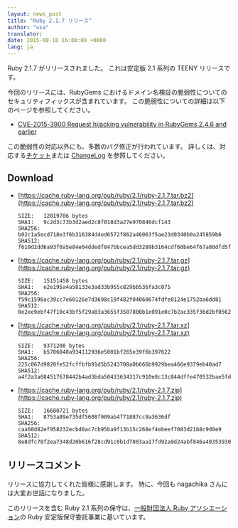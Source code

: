 ```yaml
---
layout: news_post
title: "Ruby 2.1.7 リリース"
author: "usa"
translator:
date: 2015-08-18 16:00:00 +0000
lang: ja
---
```


Ruby 2.1.7 がリリースされました。
これは安定版 2.1 系列の TEENY リリースです。

今回のリリースには、RubyGems におけるドメイン名検証の脆弱性についてのセキュリティフィックスが含まれています。
この脆弱性についての詳細は以下のページを参照してください。

* [CVE-2015-3900 Request hijacking vulnerability in RubyGems 2.4.6 and earlier](http://blog.rubygems.org/2015/05/14/CVE-2015-3900.html)

この脆弱性の対応以外にも、多数のバグ修正が行われています。
詳しくは、対応する[チケット](https://bugs.ruby-lang.org/projects/ruby-21/issues?set_filter=1&amp;status_id=5)または [ChangeLog](https://svn.ruby-lang.org/repos/ruby/tags/v2_1_7/ChangeLog) を参照してください。

## Download

* [https://cache.ruby-lang.org/pub/ruby/2.1/ruby-2.1.7.tar.bz2](https://cache.ruby-lang.org/pub/ruby/2.1/ruby-2.1.7.tar.bz2)

      SIZE:   12019706 bytes
      SHA1:   9c2d3c73b3d2aed2c8f018d3a27e970846dcf143
      SHA256: b02c1a5ecd718e3f6b316384d4ed6572f862a46063f5ae23d0340b0a245859b6
      SHA512: f610d2dd6a93f0a5e84e04ddedf847bbcea5dd3289b3164cdf60be64f67a80dfd5f9836ea5d169970cd0ce24a7e05ea6190699706567cb0d5cf450de6a70e445

* [https://cache.ruby-lang.org/pub/ruby/2.1/ruby-2.1.7.tar.gz](https://cache.ruby-lang.org/pub/ruby/2.1/ruby-2.1.7.tar.gz)

      SIZE:   15151458 bytes
      SHA1:   e2e195a4a58133e3ad33b955c829bb536fa3c075
      SHA256: f59c1596ac39cc7e60126e7d3698c19f482f04060674fdfe0124e1752ba6dd81
      SHA512: 0e2ee9ebf47f10c43bf5f29a03a3655f3507800b1e091e0c7b2ac335f36d2bf05621383e31fae2659b9cb9cb3e0f2452698a269249da12710443ffa62e4e0a8d

* [https://cache.ruby-lang.org/pub/ruby/2.1/ruby-2.1.7.tar.xz](https://cache.ruby-lang.org/pub/ruby/2.1/ruby-2.1.7.tar.xz)

      SIZE:   9371208 bytes
      SHA1:   b5786048a934112936e5001bf265e39f6b397622
      SHA256: 225c067d9820fe52fcffbfb91d5b5243708a0b666b9929bea466e9379eb40ad7
      SHA512: a4f2a3a684517678442b4ad3bda50433634317c910e8c13c844dffe470532bae5fd8d72b3f83c9a36865f303fe0464703e30854b3e55a558a758252b5e594406

* [https://cache.ruby-lang.org/pub/ruby/2.1/ruby-2.1.7.zip](https://cache.ruby-lang.org/pub/ruby/2.1/ruby-2.1.7.zip)

      SIZE:   16680721 bytes
      SHA1:   8753a89e735df5608f909ab4f71887cc9a3636df
      SHA256: caa60d82ef958232ecbd0ac7cb95ba9f13b15c268ef4ebeef7083d21b8c9d0e9
      SHA512: 8e8dfc78f2ea7348d20b616f28cd91c0b1d7803aa17fd92a9d24abf846a49353930437ad868e2eb6e91be27f253ee66393200ffc902b8a8339a75b4d8a4b16bc
## リリースコメント

リリースに協力してくれた皆様に感謝します。
特に、今回も nagachika さんには大変お世話になりました。

このリリースを含む Ruby 2.1 系列の保守は、[一般財団法人 Ruby アソシエーション](http://www.ruby.or.jp/)の Ruby 安定版保守委託事業に基いています。
